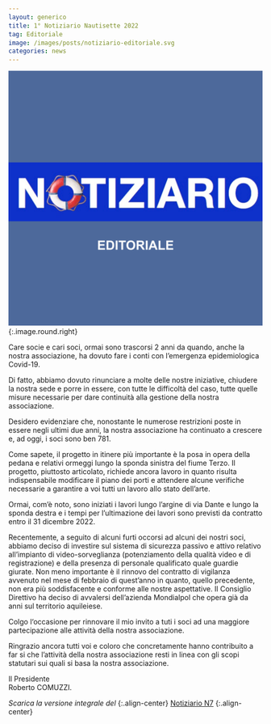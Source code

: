 ```yaml
---
layout: generico
title: 1° Notiziario Nautisette 2022
tag: Editoriale
image: /images/posts/notiziario-editoriale.svg
categories: news
---
```


![](/images/posts/notiziario-editoriale.svg){:.image.round.right}

Care socie e cari soci,
ormai sono trascorsi 2 anni da quando, anche la nostra associazione, ha dovuto fare i conti con l’emergenza epidemiologica Covid-19.

Di fatto, abbiamo dovuto rinunciare a molte delle nostre iniziative, chiudere la nostra sede e porre in essere, con tutte le difficoltà del caso, tutte quelle misure necessarie per dare continuità alla gestione della nostra associazione.

Desidero evidenziare che, nonostante le numerose restrizioni poste in essere negli ultimi due anni, la nostra associazione ha continuato a crescere e, ad oggi, i soci sono ben 781.

Come sapete, il progetto in itinere più importante è la posa in opera della pedana e relativi ormeggi lungo la sponda sinistra del fiume Terzo. Il progetto, piuttosto articolato, richiede ancora lavoro in quanto risulta indispensabile modificare il piano dei porti e attendere alcune verifiche necessarie a garantire a voi tutti un lavoro allo stato dell’arte.

Ormai, com’è noto, sono iniziati i lavori lungo l’argine di via Dante e lungo la sponda destra e i tempi per l’ultimazione dei
lavori sono previsti da contratto entro il 31 dicembre 2022.

Recentemente, a seguito di alcuni furti occorsi ad alcuni dei nostri soci, abbiamo deciso di investire sul sistema di sicurezza passivo e attivo relativo all’impianto di video-sorveglianza (potenziamento della qualità video e di registrazione) e della presenza di personale qualificato quale guardie giurate. Non meno importante è il rinnovo del contratto di vigilanza avvenuto nel mese di febbraio di quest’anno in quanto, quello precedente, non era più soddisfacente e conforme alle nostre aspettative. Il Consiglio Direttivo ha deciso di avvalersi dell’azienda Mondialpol che opera già da anni sul territorio aquileiese.

Colgo l‘occasione per rinnovare il mio invito a tuti i soci ad una maggiore partecipazione alle attività della nostra associazione.

Ringrazio ancora tutti voi e coloro che concretamente hanno contribuito a far si che l’attività della nostra associazione resti in linea con gli scopi statutari sui quali si basa la nostra associazione.

Il Presidente<br>Roberto COMUZZI.

_Scarica la versione integrale del_
{:.align-center}
<a href="/download/archivioN7/NotiziarioN7-2204-1.pdf" target="_blank" class="button small icon fa-download">Notiziario N7</a>
{:.align-center}
